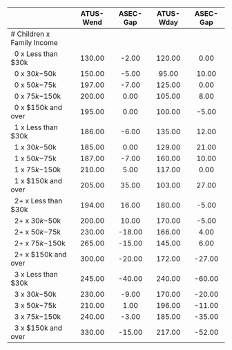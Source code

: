 
|                      |    ATUS-Wend |     ASEC-Gap |    ATUS-Wday |     ASEC-Gap |
| -------------------- | :----------: | :----------: | :----------: | :----------: |
| # Children x Family Income |              |              |              |              |
| &nbsp;&nbsp;0 x Less than $30k |       130.00 |        -2.00 |       120.00 |         0.00 |
| &nbsp;&nbsp;0 x $30k-$50k |       150.00 |        -5.00 |        95.00 |        10.00 |
| &nbsp;&nbsp;0 x $50k-$75k |       197.00 |        -7.00 |       125.00 |         0.00 |
| &nbsp;&nbsp;0 x $75k-$150k |       200.00 |         0.00 |       105.00 |         8.00 |
| &nbsp;&nbsp;0 x $150k and over |       195.00 |         0.00 |       100.00 |        -5.00 |
| &nbsp;&nbsp;1 x Less than $30k |       186.00 |        -6.00 |       135.00 |        12.00 |
| &nbsp;&nbsp;1 x $30k-$50k |       185.00 |         0.00 |       129.00 |        21.00 |
| &nbsp;&nbsp;1 x $50k-$75k |       187.00 |        -7.00 |       160.00 |        10.00 |
| &nbsp;&nbsp;1 x $75k-$150k |       210.00 |         5.00 |       117.00 |         0.00 |
| &nbsp;&nbsp;1 x $150k and over |       205.00 |        35.00 |       103.00 |        27.00 |
| &nbsp;&nbsp;2+ x Less than $30k |       194.00 |        16.00 |       180.00 |        -5.00 |
| &nbsp;&nbsp;2+ x $30k-$50k |       200.00 |        10.00 |       170.00 |        -5.00 |
| &nbsp;&nbsp;2+ x $50k-$75k |       230.00 |       -18.00 |       166.00 |         4.00 |
| &nbsp;&nbsp;2+ x $75k-$150k |       265.00 |       -15.00 |       145.00 |         6.00 |
| &nbsp;&nbsp;2+ x $150k and over |       300.00 |       -20.00 |       172.00 |       -27.00 |
| &nbsp;&nbsp;3 x Less than $30k |       245.00 |       -40.00 |       240.00 |       -60.00 |
| &nbsp;&nbsp;3 x $30k-$50k |       230.00 |        -9.00 |       170.00 |       -20.00 |
| &nbsp;&nbsp;3 x $50k-$75k |       210.00 |         1.00 |       196.00 |       -11.00 |
| &nbsp;&nbsp;3 x $75k-$150k |       240.00 |        -3.00 |       185.00 |       -35.00 |
| &nbsp;&nbsp;3 x $150k and over |       330.00 |       -15.00 |       217.00 |       -52.00 |

